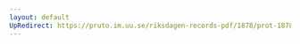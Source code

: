 ```yaml
---
layout: default
UpRedirect: https://pruto.im.uu.se/riksdagen-records-pdf/1878/prot-1878--fk--020/prot-1878--fk--020_045.pdf
---
```

